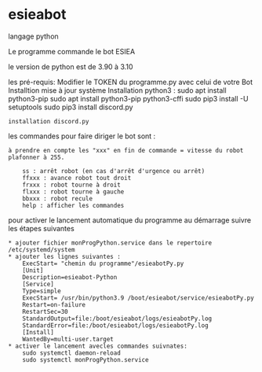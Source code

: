 # esieabot
langage python

Le programme commande le bot ESIEA

le version de python est de 3.90 à 3.10

les pré-requis:
	Modifier le TOKEN du programme.py avec celui de votre Bot
	Installtion mise à jour système
	Installation python3 :
		sudo apt install python3-pip
		sudo apt install python3-pip python3-cffi
		sudo pip3 install -U setuptools
		sudo pip3 install discord.py
		
	installation discord.py 

les commandes pour faire diriger le bot sont :

	à prendre en compte les "xxx" en fin de commande = vitesse du robot plafonner à 255.

        ss : arrêt robot (en cas d'arrêt d'urgence ou arrêt)        
        ffxxx : avance robot tout droit        
        frxxx : robot tourne à droit      
        flxxx : robot tourne à gauche    
        bbxxx : robot recule
        help : afficher les commandes

pour activer le lancement automatique du programme au démarrage suivre les étapes suivantes

	* ajouter fichier monProgPython.service dans le repertoire /etc/systemd/system
	* ajouter les lignes suivantes :
		ExecStart= "chemin du programme"/esieabotPy.py 
		[Unit]
		Description=esieabot-Python
		[Service]
		Type=simple
		ExecStart= /usr/bin/python3.9 /boot/esieabot/service/esieabotPy.py
		Restart=on-failure
		RestartSec=30
		StandardOutput=file:/boot/esieabot/logs/esieabotPy.log
		StandardError=file:/boot/esieabot/logs/esieabotPy.log
		[Install]
		WantedBy=multi-user.target
	* activer le lancement avecles commandes suivnates:
		sudo systemctl daemon-reload
		sudo systemctl monProgPython.service



